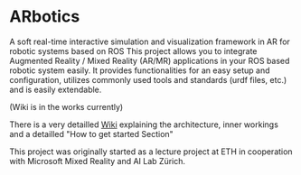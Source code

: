 # ARbotics
A soft real-time interactive simulation and visualization framework in AR for robotic systems based on ROS
This project allows you to integrate Augmented Reality / Mixed Reality (AR/MR) applications in your ROS based robotic system easily. 
It provides functionalities for an easy setup and configuration, utilizes commonly used tools and standards (urdf files, etc.) and is easily extendable.

(Wiki is in the works currently)

There is a very detailled [Wiki](https://github.com/EricVoll/ARbotics/wiki/Project-Architecture-and-Overview) explaining the architecture, inner workings and a detailled "How to get started Section"

This project was originally started as a lecture project at ETH in cooperation with Microsoft Mixed Reality and AI Lab Zürich.
